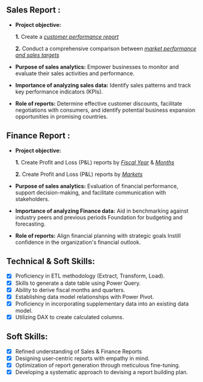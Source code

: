 ## Sales Report :


- **Project objective:** 

    **1.** Create a _[customer performance report](https://github.com/pushpendrakushwah729/Excel-Sales-Analytics/blob/main/Customer%20Performance%20Report.pdf)_ 

    **2.** Conduct a comprehensive comparison between _[market performance and sales targets](https://github.com/pushpendrakushwah729/Excel-Sales-Analytics/blob/main/Market%20Performance%20VS%20%20Salse%20Target.pdf)_

- **Purpose of sales analytics:** Empower businesses to monitor and evaluate their sales activities and performance.

- **Importance of analyzing sales data:** Identify sales patterns and track key performance indicators (KPIs).

- **Role of reports:** Determine effective customer discounts, facilitate negotiations with consumers, and identify potential business expansion opportunities in promising countries.


## Finance Report :

- **Project objective:** 

    **1.** Create Profit and Loss (P&L) reports by _[Fiscal Year](https://github.com/pushpendrakushwah729/Excel-Sales-Analytics/blob/main/P%20%26%20L%20Statement%20By%20fiscal%20Year.pdf)_ & _[Months](https://github.com/pushpendrakushwah729/Excel-Sales-Analytics/blob/main/P%20%26%20L%20Statement%20By%20fiscal%20Month.pdf)_ 

   **2.** Create Profit and Loss (P&L) reports by _[Markets](https://github.com/pushpendrakushwah729/Excel-Sales-Analytics/blob/main/P%20%26%20L%20Statement%20By%20fiscal%20Year.pdf)_

- **Purpose of sales analytics:** Evaluation of financial performance, support decision-making, and facilitate communication with stakeholders.

- **Importance of analyzing Finance data:** Aid in benchmarking against industry peers and previous periods Foundation for budgeting and forecasting.

- **Role of reports:** Align financial planning with strategic goals Instill confidence in the organization's financial outlook.


## Technical & Soft Skills:
- [x]	Proficiency in ETL methodology (Extract, Transform, Load).
- [x]	Skills to generate a date table using Power Query.
- [x]	Ability to derive fiscal months and quarters.
- [x]	Establishing data model relationships with Power Pivot.
- [x]	Proficiency in incorporating supplementary data into an existing data model.
- [x]	Utilizing DAX to create calculated columns.

## Soft Skills:
- [x]	Refined understanding of Sales & Finance Reports
- [x]	Designing user-centric reports with empathy in mind.
- [x]	Optimization of report generation through meticulous fine-tuning.
- [x]	Developing a systematic approach to devising a report building plan.
